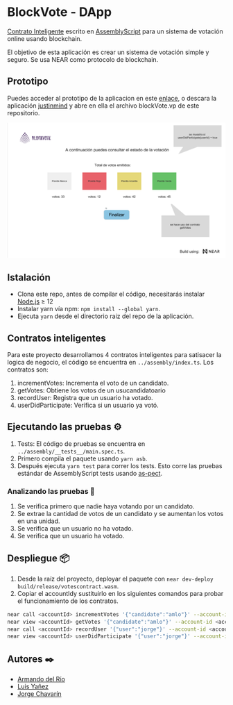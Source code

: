 # BlockVote - DApp

[Contrato Inteligente] escrito en [AssemblyScript] para un sistema de votación online usando blockchain.

El objetivo de esta aplicación es crear un sistema de votación simple y seguro. Se usa NEAR como protocolo de blockchain.

## Prototipo

Puedes acceder al prototipo de la aplicacion en este [enlace](https://www.justinmind.com/usernote/tests/68299055/68314322/68314380/index.html), o descara la aplicación [justinmind] y abre en ella el archivo blockVote.vp de este repositorio.

<p align="center">
  <img src="public/screen.png" width="600px" alt="prototipe screen text">
</p>

## Istalación

- Clona este repo, antes de compilar el código, necesitarás instalar [Node.js] ≥ 12
- Instalar yarn vía npm: `npm install --global yarn`.
- Ejecuta `yarn` desde el directorio raiz del repo de la aplicación.

## Contratos inteligentes

Para este proyecto desarrollamos 4 contratos inteligentes para satisacer la logica de negocio, el código se encuentra en `../assembly/index.ts`. Los contratos son:

1. incrementVotes: Incrementa el voto de un candidato.
2. getVotes: Obtiene los votos de un usucandidatoario
3. recordUser: Registra que un usuario ha votado.
4. userDidParticipate: Verifica si un usuario ya votó.

## Ejecutando las pruebas ⚙️

1. Tests: El código de pruebas se encuentra en `../assembly/__tests__/main.spec.ts`.
2. Primero compila el paquete usando `yarn asb`.
3. Después ejecuta `yarn test` para correr los tests. Esto corre las pruebas estándar de AssemblyScript tests usando [as-pect].

### Analizando las pruebas 🔩

1. Se verifica primero que nadie haya votando por un candidato.
2. Se extrae la cantidad de votos de un candidato y se aumentan los votos en una unidad.
3. Se verifica que un usuario no ha votado.
4. Se verifica que un usuario ha votado.

## Despliegue 📦

1. Desde la raíz del proyecto, deployar el paquete con `near dev-deploy build/release/votescontract.wasm`.
2. Copiar el accountIdy sustituirlo en los siguientes comandos para probar el funcionamiento de los contratos.

```bash
near call <accountId> incrementVotes '{"candidate":"amlo"}' --account-id <accountId>
near view <accountId> getVotes '{"candidate":"amlo"}' --account-id <accountId>
near call <accountId> recordUser '{"user":"jorge"}' --account-id <accountId>
near view <accountId> userDidParticipate '{"user":"jorge"}' --account-id <accountId>
```

## Autores ✒️

- [Armando del Río](https://www.linkedin.com/in/adrio1992/)
- [Luis Yañez](https://www.linkedin.com/in/jorge-chavarin/)
- [Jorge Chavarín](https://github.com/lyanezca)

[contrato inteligente]: https://docs.near.org/docs/develop/contracts/overview
[assemblyscript]: https://www.assemblyscript.org/
[node.js]: https://nodejs.org/en/download/package-manager/
[as-pect]: https://www.npmjs.com/package/@as-pect/cli
[justinmind]: https://www.justinmind.com/usernote/tests/68299055/68299921/68299923/index.html
[yarn documentation]: https://classic.yarnpkg.com/lang/en/docs/install/#windows-stable
